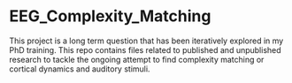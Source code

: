 # EEG_Complexity_Matching
This project is a long term question that has been iteratively explored in my PhD training. This repo contains files related to published and unpublished research to tackle the ongoing attempt to find complexity matching or cortical dynamics and auditory stimuli.
